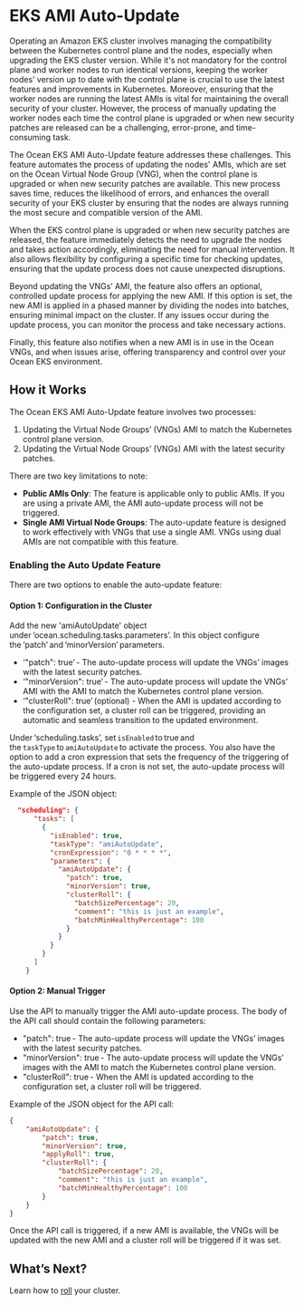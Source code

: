 # EKS AMI Auto-Update  

Operating an Amazon EKS cluster involves managing the compatibility between the Kubernetes control plane and the nodes, especially when upgrading the EKS cluster version. While it's not mandatory for the control plane and worker nodes to run identical versions, keeping the worker nodes’ version up to date with the control plane is crucial to use the latest features and improvements in Kubernetes. Moreover, ensuring that the worker nodes are running the latest AMIs is vital for maintaining the overall security of your cluster. However, the process of manually updating the worker nodes each time the control plane is upgraded or when new security patches are released can be a challenging, error-prone, and time-consuming task. 

The Ocean EKS AMI Auto-Update feature addresses these challenges. This feature automates the process of updating the nodes' AMIs, which are set on the Ocean Virtual Node Group (VNG), when the control plane is upgraded or when new security patches are available. This new process saves time, reduces the likelihood of errors, and enhances the overall security of your EKS cluster by ensuring that the nodes are always running the most secure and compatible version of the AMI. 
 
When the EKS control plane is upgraded or when new security patches are released, the feature immediately detects the need to upgrade the nodes and takes action accordingly, eliminating the need for manual intervention. It also allows flexibility by configuring a specific time for checking updates, ensuring that the update process does not cause unexpected disruptions. 

Beyond updating the VNGs’ AMI, the feature also offers an optional, controlled update process for applying the new AMI. If this option is set, the new AMI is applied in a phased manner by dividing the nodes into batches, ensuring minimal impact on the cluster. If any issues occur during the update process, you can monitor the process and take necessary actions.   

Finally, this feature also notifies when a new AMI is in use in the Ocean VNGs, and when issues arise, offering transparency and control over your Ocean EKS environment. 

## How it Works 

The Ocean EKS AMI Auto-Update feature involves two processes: 
1. Updating the Virtual Node Groups’ (VNGs) AMI to match the Kubernetes control plane version. 
2. Updating the Virtual Node Groups’ (VNGs) AMI with the latest security patches. 

There are two key limitations to note: 
* **Public AMIs Only**: The feature is applicable only to public AMIs. If you are using a private AMI, the AMI auto-update process will not be triggered. 
* **Single AMI Virtual Node Groups**: The auto-update feature is designed to work effectively with VNGs that use a single AMI. VNGs using dual AMIs are not compatible with this feature.  

### Enabling the Auto Update Feature 

There are two options to enable the auto-update feature: 

#### Option 1: Configuration in the Cluster 

Add the new 'amiAutoUpdate' object under ‘ocean.scheduling.tasks.parameters’. In this object configure the ‘patch’ and ‘minorVersion’ parameters. 

* ‘"patch": true’ - The auto-update process will update the VNGs’ images with the latest security patches. 
* ‘"minorVersion": true’ - The auto-update process will update the VNGs’ AMI with the AMI to match the Kubernetes control plane version. 
* ‘"clusterRoll": true’ (optional) - When the AMI is updated according to the configuration set, a cluster roll can be triggered, providing an automatic and seamless transition to the updated environment. 

Under ‘scheduling.tasks’, set `isEnabled` to true and the `taskType` to `amiAutoUpdate` to activate the process. You also have the option to add a cron expression that sets the frequency of the triggering of the auto-update process. If a cron is not set, the auto-update process will be triggered every 24 hours. 

Example of the JSON object: 

```json
  "scheduling": { 
      "tasks": [ 
        { 
          "isEnabled": true, 
          "taskType": "amiAutoUpdate", 
          "cronExpression": "0 * * * *", 
          "parameters": { 
            "amiAutoUpdate": { 
              "patch": true, 
              "minorVersion": true, 
              "clusterRoll": { 
                "batchSizePercentage": 20, 
                "comment": "this is just an example", 
                "batchMinHealthyPercentage": 100 
              } 
            } 
          } 
        } 
      ] 
    } 
``` 

#### Option 2: Manual Trigger 

Use the API to manually trigger the AMI auto-update process. The body of the API call should contain the following parameters: 

* "patch": true - The auto-update process will update the VNGs’ images with the latest security patches. 
* "minorVersion": true - The auto-update process will update the VNGs’ images with the AMI to match the Kubernetes control plane version. 
* "clusterRoll": true - When the AMI is updated according to the configuration set, a cluster roll will be triggered. 

Example of the JSON object for the API call: 

```json
{ 
    "amiAutoUpdate": { 
        "patch": true, 
        "minorVersion": true, 
        "applyRoll": true, 
        "clusterRoll": { 
            "batchSizePercentage": 20, 
            "comment": "this is just an example", 
            "batchMinHealthyPercentage": 100 
        } 
    } 
}  
```

Once the API call is triggered, if a new AMI is available, the VNGs will be updated with the new AMI and a cluster roll will be triggered if it was set. 

## What’s Next? 

Learn how to [roll](ocean/features/roll) your cluster.   

 

 

 
